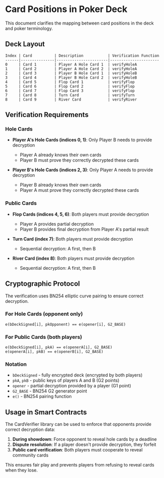 # Card Positions in Poker Deck

This document clarifies the mapping between card positions in the deck and poker terminology.

## Deck Layout

```
Index | Card          | Description           | Verification Function
------|---------------|-----------------------|----------------------
0     | Card 1        | Player A Hole Card 1  | verifyHoleA
1     | Card 2        | Player A Hole Card 2  | verifyHoleA
2     | Card 3        | Player B Hole Card 1  | verifyHoleB
3     | Card 4        | Player B Hole Card 2  | verifyHoleB
4     | Card 5        | Flop Card 1           | verifyFlop
5     | Card 6        | Flop Card 2           | verifyFlop
6     | Card 7        | Flop Card 3           | verifyFlop
7     | Card 8        | Turn Card             | verifyTurn
8     | Card 9        | River Card            | verifyRiver
```

## Verification Requirements

### Hole Cards
- **Player A's Hole Cards (indices 0, 1)**: Only Player B needs to provide decryption
  - Player A already knows their own cards
  - Player B must prove they correctly decrypted these cards
  
- **Player B's Hole Cards (indices 2, 3)**: Only Player A needs to provide decryption
  - Player B already knows their own cards
  - Player A must prove they correctly decrypted these cards

### Public Cards
- **Flop Cards (indices 4, 5, 6)**: Both players must provide decryption
  - Player A provides partial decryption
  - Player B provides final decryption from Player A's partial result
  
- **Turn Card (index 7)**: Both players must provide decryption
  - Sequential decryption: A first, then B
  
- **River Card (index 8)**: Both players must provide decryption
  - Sequential decryption: A first, then B

## Cryptographic Protocol

The verification uses BN254 elliptic curve pairing to ensure correct decryption.

### For Hole Cards (opponent only)
```
e(bDeckSigned[i], pkOpponent) == e(opener[i], G2_BASE)
```

### For Public Cards (both players)
```
e(bDeckSigned[i], pkA) == e(openerA[i], G2_BASE)
e(openerA[i], pkB) == e(openerB[i], G2_BASE)
```

### Notation
- `bDeckSigned` - fully encrypted deck (encrypted by both players)
- `pkA`, `pkB` - public keys of players A and B (G2 points)
- `opener` - partial decryption provided by a player (G1 point)
- `G2_BASE` - BN254 G2 generator point
- `e()` - BN254 pairing function

## Usage in Smart Contracts

The CardVerifier library can be used to enforce that opponents provide correct decryption data:

1. **During showdown**: Force opponent to reveal hole cards by a deadline
2. **Dispute resolution**: If a player doesn't provide decryption, they forfeit
3. **Public card verification**: Both players must cooperate to reveal community cards

This ensures fair play and prevents players from refusing to reveal cards when they lose.
